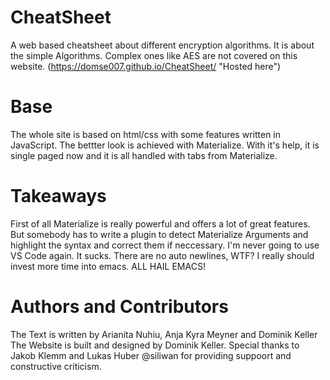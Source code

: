 # CheatSheet
A web based cheatsheet about different encryption algorithms. It is about the simple Algorithms. Complex ones like AES are not covered on this website.
(https://domse007.github.io/CheatSheet/ "Hosted here")

# Base
The whole site is based on html/css with some features written in JavaScript.
The bettter look is achieved with Materialize. With it's help, it is single paged now and it is all handled with tabs from Materialize. 

# Takeaways 
First of all Materialize is really powerful and offers a lot of great features. But somebody has to write a plugin to detect Materialize Arguments and highlight the syntax and correct them if neccessary.
I'm never going to use VS Code again. It sucks. There are no auto newlines, WTF? I really should invest more time into emacs. ALL HAIL EMACS!

# Authors and Contributors
The Text is written by Arianita Nuhiu, Anja Kyra Meyner and Dominik Keller
The Website is built and designed by Dominik Keller. Special thanks to Jakob Klemm and Lukas Huber @siliwan for providing suppoort and constructive criticism. 
